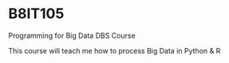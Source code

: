 # B8IT105
Programming for Big Data DBS Course

This course will teach me how to process Big Data in Python & R
